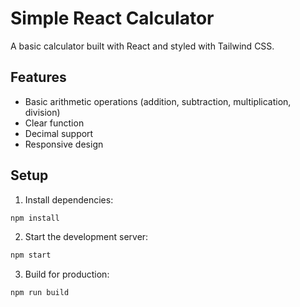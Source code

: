 # Simple React Calculator

A basic calculator built with React and styled with Tailwind CSS.

## Features

- Basic arithmetic operations (addition, subtraction, multiplication, division)
- Clear function
- Decimal support
- Responsive design

## Setup

1. Install dependencies:
```bash
npm install
```

2. Start the development server:
```bash
npm start
```

3. Build for production:
```bash
npm run build
```